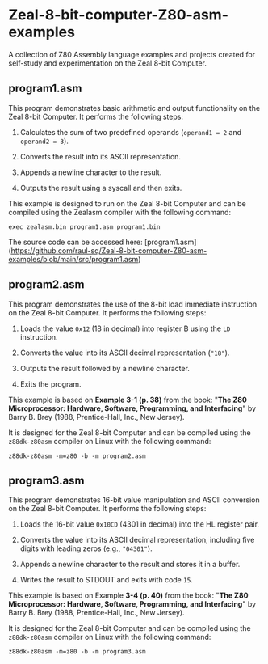 # Zeal-8-bit-computer-Z80-asm-examples
A collection of Z80 Assembly language examples and projects created for self-study and experimentation on the Zeal 8-bit Computer.


## program1.asm

This program demonstrates basic arithmetic and output functionality on the Zeal 8-bit Computer. It performs the following steps:

  1. Calculates the sum of two predefined operands (`operand1 = 2` and `operand2 = 3`).

  2. Converts the result into its ASCII representation.

  3. Appends a newline character to the result.

  4. Outputs the result using a syscall and then exits.

This example is designed to run on the Zeal 8-bit Computer and can be compiled using the Zealasm compiler with the following command:

`exec zealasm.bin program1.asm program1.bin`

The source code can be accessed here: [program1.asm] (https://github.com/raul-sq/Zeal-8-bit-computer-Z80-asm-examples/blob/main/src/program1.asm)


## program2.asm

This program demonstrates the use of the 8-bit load immediate instruction on the Zeal 8-bit Computer. It performs the following steps:

  1. Loads the value `0x12` (18 in decimal) into register B using the `LD` instruction.

  2. Converts the value into its ASCII decimal representation (`"18"`).

  3. Outputs the result followed by a newline character.

  4. Exits the program.

This example is based on **Example 3-1 (p. 38)** from the book:
"**The Z80 Microprocessor: Hardware, Software, Programming, and Interfacing**" by Barry B. Brey (1988, Prentice-Hall, Inc., New Jersey).

It is designed for the Zeal 8-bit Computer and can be compiled using the `z88dk-z80asm` compiler on Linux with the following command:

`z88dk-z80asm -m=z80 -b -m program2.asm`


## program3.asm

This program demonstrates 16-bit value manipulation and ASCII conversion on the Zeal 8-bit Computer. It performs the following steps:

  1. Loads the 16-bit value `0x10CD` (4301 in decimal) into the HL register pair.

  2. Converts the value into its ASCII decimal representation, including five digits with leading zeros (e.g., `"04301"`).

  3. Appends a newline character to the result and stores it in a buffer.

  4. Writes the result to STDOUT and exits with code `15`.

This example is based on Example **3-4 (p. 40)** from the book:
"**The Z80 Microprocessor: Hardware, Software, Programming, and Interfacing**" by Barry B. Brey (1988, Prentice-Hall, Inc., New Jersey).

It is designed for the Zeal 8-bit Computer and can be compiled using the `z88dk-z80asm` compiler on Linux with the following command:

`z88dk-z80asm -m=z80 -b -m program3.asm`
